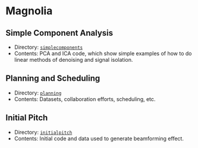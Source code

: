 # Magnolia

## Simple Component Analysis

- Directory: [`simplecomponents`](https://github.com/Lab41/Magnolia/tree/master/simplecomponents)
- Contents: PCA and ICA code, which show simple examples of how to do linear methods of denoising and signal isolation. 

## Planning and Scheduling

- Directory: [`planning`](https://github.com/Lab41/Magnolia/tree/master/planning)
- Contents: Datasets, collaboration efforts, scheduling, etc.

## Initial Pitch

- Directory: [`initialpitch`](https://github.com/Lab41/Magnolia/tree/master/initialpitch)
- Contents: Initial code and data used to generate beamforming effect.

